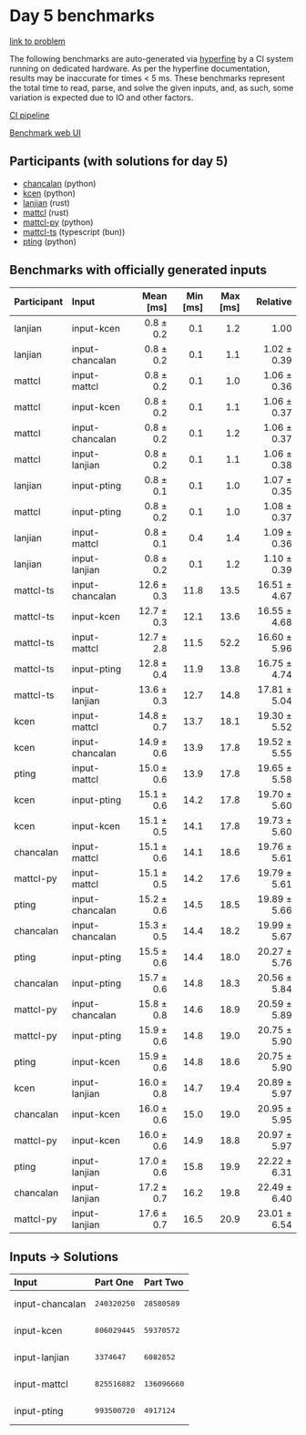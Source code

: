# Day 5 benchmarks

[link to problem](https://adventofcode.com/2023/day/5)

The following benchmarks are auto-generated via
[hyperfine](https://github.com/sharkdp/hyperfine) by a CI system running on
dedicated hardware. As per the hyperfine documentation, results may be
inaccurate for times < 5 ms. These benchmarks represent the total time to read,
parse, and solve the given inputs, and, as such, some variation is expected due
to IO and other factors.

[CI pipeline](http://ci.papercode.net:8080/teams/main/pipelines/aoc2023)

[Benchmark web UI](https://aoc.ancalagon.black)


## Participants (with solutions for day 5)

- [chancalan](https://github.com/chancalan/aoc2023) (python)
- [kcen](https://github.com/kcen/aoc2023) (python)
- [lanjian](https://github.com/lanjian/aoc-2023) (rust)
- [mattcl](https://github.com/mattcl/aoc2023) (rust)
- [mattcl-py](https://github.com/mattcl/aoc2023-py) (python)
- [mattcl-ts](https://github.com/mattcl/aoc2023-js) (typescript (bun))
- [pting](https://github.com/pting/aoc2023) (python)


## Benchmarks with officially generated inputs

| Participant | Input | Mean [ms] | Min [ms] | Max [ms] | Relative |
|:---|:---|---:|---:|---:|---:|
| lanjian | input-kcen | 0.8 ± 0.2 | 0.1 | 1.2 | 1.00 |
| lanjian | input-chancalan | 0.8 ± 0.2 | 0.1 | 1.1 | 1.02 ± 0.39 |
| mattcl | input-mattcl | 0.8 ± 0.2 | 0.1 | 1.0 | 1.06 ± 0.36 |
| mattcl | input-kcen | 0.8 ± 0.2 | 0.1 | 1.1 | 1.06 ± 0.37 |
| mattcl | input-chancalan | 0.8 ± 0.2 | 0.1 | 1.2 | 1.06 ± 0.37 |
| mattcl | input-lanjian | 0.8 ± 0.2 | 0.1 | 1.1 | 1.06 ± 0.38 |
| lanjian | input-pting | 0.8 ± 0.1 | 0.1 | 1.0 | 1.07 ± 0.35 |
| mattcl | input-pting | 0.8 ± 0.2 | 0.1 | 1.0 | 1.08 ± 0.37 |
| lanjian | input-mattcl | 0.8 ± 0.1 | 0.4 | 1.4 | 1.09 ± 0.36 |
| lanjian | input-lanjian | 0.8 ± 0.2 | 0.1 | 1.2 | 1.10 ± 0.39 |
| mattcl-ts | input-chancalan | 12.6 ± 0.3 | 11.8 | 13.5 | 16.51 ± 4.67 |
| mattcl-ts | input-kcen | 12.7 ± 0.3 | 12.1 | 13.6 | 16.55 ± 4.68 |
| mattcl-ts | input-mattcl | 12.7 ± 2.8 | 11.5 | 52.2 | 16.60 ± 5.96 |
| mattcl-ts | input-pting | 12.8 ± 0.4 | 11.9 | 13.8 | 16.75 ± 4.74 |
| mattcl-ts | input-lanjian | 13.6 ± 0.3 | 12.7 | 14.8 | 17.81 ± 5.04 |
| kcen | input-mattcl | 14.8 ± 0.7 | 13.7 | 18.1 | 19.30 ± 5.52 |
| kcen | input-chancalan | 14.9 ± 0.6 | 13.9 | 17.8 | 19.52 ± 5.55 |
| pting | input-mattcl | 15.0 ± 0.6 | 13.9 | 17.8 | 19.65 ± 5.58 |
| kcen | input-pting | 15.1 ± 0.6 | 14.2 | 17.8 | 19.70 ± 5.60 |
| kcen | input-kcen | 15.1 ± 0.5 | 14.1 | 17.8 | 19.73 ± 5.60 |
| chancalan | input-mattcl | 15.1 ± 0.6 | 14.1 | 18.6 | 19.76 ± 5.61 |
| mattcl-py | input-mattcl | 15.1 ± 0.5 | 14.2 | 17.6 | 19.79 ± 5.61 |
| pting | input-chancalan | 15.2 ± 0.6 | 14.5 | 18.5 | 19.89 ± 5.66 |
| chancalan | input-chancalan | 15.3 ± 0.5 | 14.4 | 18.2 | 19.99 ± 5.67 |
| pting | input-pting | 15.5 ± 0.6 | 14.4 | 18.0 | 20.27 ± 5.76 |
| chancalan | input-pting | 15.7 ± 0.6 | 14.8 | 18.3 | 20.56 ± 5.84 |
| mattcl-py | input-chancalan | 15.8 ± 0.8 | 14.6 | 18.9 | 20.59 ± 5.89 |
| mattcl-py | input-pting | 15.9 ± 0.6 | 14.8 | 19.0 | 20.75 ± 5.90 |
| pting | input-kcen | 15.9 ± 0.6 | 14.8 | 18.6 | 20.75 ± 5.90 |
| kcen | input-lanjian | 16.0 ± 0.8 | 14.7 | 19.4 | 20.89 ± 5.97 |
| chancalan | input-kcen | 16.0 ± 0.6 | 15.0 | 19.0 | 20.95 ± 5.95 |
| mattcl-py | input-kcen | 16.0 ± 0.6 | 14.9 | 18.8 | 20.97 ± 5.97 |
| pting | input-lanjian | 17.0 ± 0.6 | 15.8 | 19.9 | 22.22 ± 6.31 |
| chancalan | input-lanjian | 17.2 ± 0.7 | 16.2 | 19.8 | 22.49 ± 6.40 |
| mattcl-py | input-lanjian | 17.6 ± 0.7 | 16.5 | 20.9 | 23.01 ± 6.54 |


## Inputs -> Solutions

| Input | Part One | Part Two |
|:---|:---|:---|
|input-chancalan|<pre>240320250</pre>|<pre>28580589</pre>|
|input-kcen|<pre>806029445</pre>|<pre>59370572</pre>|
|input-lanjian|<pre>3374647</pre>|<pre>6082852</pre>|
|input-mattcl|<pre>825516882</pre>|<pre>136096660</pre>|
|input-pting|<pre>993500720</pre>|<pre>4917124</pre>|